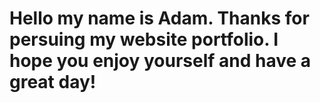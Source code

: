 # Hello my name is Adam. Thanks for persuing my website portfolio. I hope you enjoy yourself and have a great day!
